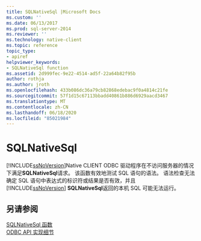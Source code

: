 ```yaml
---
title: SQLNativeSql |Microsoft Docs
ms.custom: ''
ms.date: 06/13/2017
ms.prod: sql-server-2014
ms.reviewer: ''
ms.technology: native-client
ms.topic: reference
topic_type:
- apiref
helpviewer_keywords:
- SQLNativeSql function
ms.assetid: 2d999fec-9e22-4514-ad5f-22a64b82f95b
author: rothja
ms.author: jroth
ms.openlocfilehash: 433b086dc36a79cb82868edebac9f0a4814c21fe
ms.sourcegitcommit: 57f1d15c67113bbadd40861b886d6929aacd3467
ms.translationtype: MT
ms.contentlocale: zh-CN
ms.lasthandoff: 06/18/2020
ms.locfileid: "85021984"
---
```

# <a name="sqlnativesql"></a>SQLNativeSql
  [!INCLUDE[ssNoVersion](../../includes/ssnoversion-md.md)]Native CLIENT ODBC 驱动程序在不访问服务器的情况下满足**SQLNativeSql**请求。 该函数有效地测试 SQL 语句的语法。 语法检查无法确定 SQL 语句中表达式的标识符或结果是否有效，并且 [!INCLUDE[ssNoVersion](../../includes/ssnoversion-md.md)] **SQLNativeSql**返回的本机 SQL 可能无法运行。  
  
## <a name="see-also"></a>另请参阅  
 [SQLNativeSql 函数](https://go.microsoft.com/fwlink/?LinkID=59358)   
 [ODBC API 实现细节](odbc-api-implementation-details.md)  
  
  
